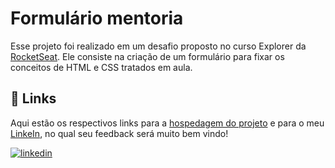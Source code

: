 
# Formulário mentoria

Esse projeto foi realizado em um desafio proposto no curso Explorer da [RocketSeat](https://app.rocketseat.com.br/). Ele consiste na criação de um formulário para fixar os conceitos de HTML e CSS tratados em aula.


## 🔗 Links

Aqui estão os respectivos links para a [hospedagem do projeto](https://gabrielzleonardo.github.io/explorer-form-desafio-avancado-html/) e para o meu [LinkeIn](https://www.linkedin.com/in/gabrielzleonardo/), no qual seu feedback será muito bem vindo!

[![linkedin](https://img.shields.io/badge/linkedin-0A66C2?style=for-the-badge&logo=linkedin&logoColor=white)](https://www.linkedin.com/in/gabrielzleonardo/)

